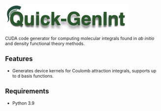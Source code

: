 <p align="left">
<img width="399" height="87" src="./tools/logo.png">
</p>

CUDA code generator for computing molecular integrals found in *ab initio* and density functional theory methods.  

Features
--------
* Generates device kernels for Coulomb attraction integrals, supports up to d basis functions.

Requirements
------------
* Python 3.9
